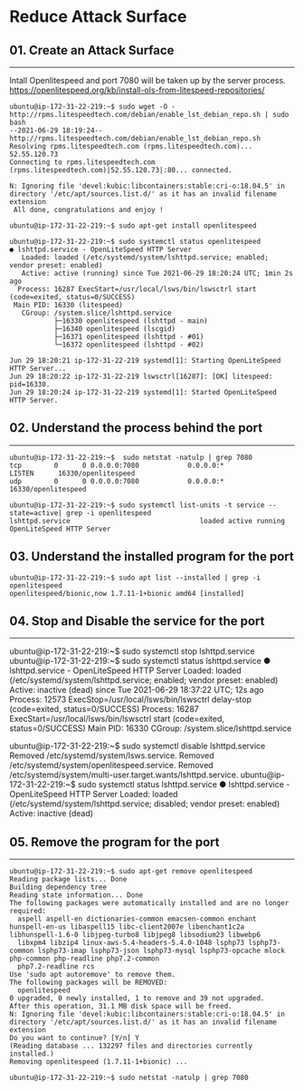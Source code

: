 # Reduce Attack Surface


## 01. Create an Attack Surface
---
Intall Openlitespeed and port 7080 will be taken up by the server process. 
https://openlitespeed.org/kb/install-ols-from-litespeed-repositories/

```
ubuntu@ip-172-31-22-219:~$ sudo wget -O - http://rpms.litespeedtech.com/debian/enable_lst_debian_repo.sh | sudo bash
--2021-06-29 18:19:24--  http://rpms.litespeedtech.com/debian/enable_lst_debian_repo.sh
Resolving rpms.litespeedtech.com (rpms.litespeedtech.com)... 52.55.120.73
Connecting to rpms.litespeedtech.com (rpms.litespeedtech.com)|52.55.120.73|:80... connected.

N: Ignoring file 'devel:kubic:libcontainers:stable:cri-o:18.04.5' in directory '/etc/apt/sources.list.d/' as it has an invalid filename extension
 All done, congratulations and enjoy !

ubuntu@ip-172-31-22-219:~$ sudo apt-get install openlitespeed

ubuntu@ip-172-31-22-219:~$ sudo systemctl status openlitespeed
● lshttpd.service - OpenLiteSpeed HTTP Server
   Loaded: loaded (/etc/systemd/system/lshttpd.service; enabled; vendor preset: enabled)
   Active: active (running) since Tue 2021-06-29 18:20:24 UTC; 1min 2s ago
  Process: 16287 ExecStart=/usr/local/lsws/bin/lswsctrl start (code=exited, status=0/SUCCESS)
 Main PID: 16330 (litespeed)
   CGroup: /system.slice/lshttpd.service
           ├─16330 openlitespeed (lshttpd - main)
           ├─16340 openlitespeed (lscgid)
           ├─16371 openlitespeed (lshttpd - #01)
           └─16372 openlitespeed (lshttpd - #02)

Jun 29 18:20:21 ip-172-31-22-219 systemd[1]: Starting OpenLiteSpeed HTTP Server...
Jun 29 18:20:22 ip-172-31-22-219 lswsctrl[16287]: [OK] litespeed: pid=16330.
Jun 29 18:20:24 ip-172-31-22-219 systemd[1]: Started OpenLiteSpeed HTTP Server.

```

## 02. Understand the process behind the port
---

```
ubuntu@ip-172-31-22-219:~$  sudo netstat -natulp | grep 7080
tcp        0      0 0.0.0.0:7080            0.0.0.0:*               LISTEN      16330/openlitespeed
udp        0      0 0.0.0.0:7080            0.0.0.0:*                           16330/openlitespeed

ubuntu@ip-172-31-22-219:~$ sudo systemctl list-units -t service --state=active| grep -i openlitespeed
lshttpd.service                                loaded active running OpenLiteSpeed HTTP Server
```

## 03. Understand the installed program for the port

```
ubuntu@ip-172-31-22-219:~$ sudo apt list --installed | grep -i openlitespeed
openlitespeed/bionic,now 1.7.11-1+bionic amd64 [installed]

```

## 04. Stop and Disable the service for the port
---



ubuntu@ip-172-31-22-219:~$ sudo systemctl stop lshttpd.service
ubuntu@ip-172-31-22-219:~$ sudo systemctl status lshttpd.service
● lshttpd.service - OpenLiteSpeed HTTP Server
   Loaded: loaded (/etc/systemd/system/lshttpd.service; enabled; vendor preset: enabled)
   Active: inactive (dead) since Tue 2021-06-29 18:37:22 UTC; 12s ago
  Process: 12573 ExecStop=/usr/local/lsws/bin/lswsctrl delay-stop (code=exited, status=0/SUCCESS)
  Process: 16287 ExecStart=/usr/local/lsws/bin/lswsctrl start (code=exited, status=0/SUCCESS)
 Main PID: 16330
   CGroup: /system.slice/lshttpd.service

ubuntu@ip-172-31-22-219:~$ sudo systemctl disable lshttpd.service
Removed /etc/systemd/system/lsws.service.
Removed /etc/systemd/system/openlitespeed.service.
Removed /etc/systemd/system/multi-user.target.wants/lshttpd.service.
ubuntu@ip-172-31-22-219:~$ sudo systemctl status lshttpd.service
● lshttpd.service - OpenLiteSpeed HTTP Server
   Loaded: loaded (/etc/systemd/system/lshttpd.service; disabled; vendor preset: enabled)
   Active: inactive (dead)

## 05. Remove the program for the port
---

```
ubuntu@ip-172-31-22-219:~$ sudo apt-get remove openlitespeed
Reading package lists... Done
Building dependency tree
Reading state information... Done
The following packages were automatically installed and are no longer required:
  aspell aspell-en dictionaries-common emacsen-common enchant hunspell-en-us libaspell15 libc-client2007e libenchant1c2a libhunspell-1.6-0 libjpeg-turbo8 libjpeg8 libsodium23 libwebp6
  libxpm4 libzip4 linux-aws-5.4-headers-5.4.0-1048 lsphp73 lsphp73-common lsphp73-imap lsphp73-json lsphp73-mysql lsphp73-opcache mlock php-common php-readline php7.2-common
  php7.2-readline rcs
Use 'sudo apt autoremove' to remove them.
The following packages will be REMOVED:
  openlitespeed
0 upgraded, 0 newly installed, 1 to remove and 39 not upgraded.
After this operation, 31.1 MB disk space will be freed.
N: Ignoring file 'devel:kubic:libcontainers:stable:cri-o:18.04.5' in directory '/etc/apt/sources.list.d/' as it has an invalid filename extension
Do you want to continue? [Y/n] Y
(Reading database ... 132297 files and directories currently installed.)
Removing openlitespeed (1.7.11-1+bionic) ...

ubuntu@ip-172-31-22-219:~$ sudo netstat -natulp | grep 7080

```
